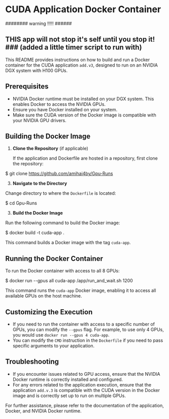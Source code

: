 # CUDA Application Docker Container
######## warning !!!!!  ######
##  THIS app will not stop it's self until you stop it! ### (added a little timer script to run with)
This README provides instructions on how to build and run a Docker container for the CUDA application `add.v3`, designed to run on an NVIDIA DGX system with H100 GPUs.

## Prerequisites

- NVIDIA Docker runtime must be installed on your DGX system. This enables Docker to access the NVIDIA GPUs.
- Ensure you have Docker installed on your system.
- Make sure the CUDA version of the Docker image is compatible with your NVIDIA GPU drivers.

## Building the Docker Image

1. **Clone the Repository** (if applicable)

   If the application and Dockerfile are hosted in a repository, first clone the repository:
   
  $ git clone https://github.com/amihai4by/Gpu-Runs
  
3. **Navigate to the Directory**

Change directory to where the `Dockerfile` is located:

  $ cd Gpu-Runs
  
3. **Build the Docker Image**

Run the following command to build the Docker image:

  $ docker build -t cuda-app .
  
This command builds a Docker image with the tag `cuda-app`.

## Running the Docker Container

To run the Docker container with access to all 8 GPUs:

  $ docker run --gpus all cuda-app /app/run_and_wait.sh 1200
  
This command runs the `cuda-app` Docker image, enabling it to access all available GPUs on the host machine.

## Customizing the Execution

- If you need to run the container with access to a specific number of GPUs, you can modify the `--gpus` flag. For example, to use only 4 GPUs, you would use `docker run --gpus 4 cuda-app`.
- You can modify the `CMD` instruction in the `Dockerfile` if you need to pass specific arguments to your application.

## Troubleshooting

- If you encounter issues related to GPU access, ensure that the NVIDIA Docker runtime is correctly installed and configured.
- For any errors related to the application execution, ensure that the application `add.v.3` is compatible with the CUDA version in the Docker image and is correctly set up to run on multiple GPUs.

For further assistance, please refer to the documentation of the application, Docker, and NVIDIA Docker runtime.
